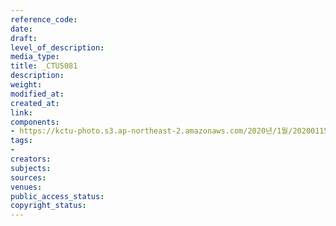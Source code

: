 ```yaml
---
reference_code: 
date: 
draft: 
level_of_description: 
media_type: 
title: _CTU5081
description: 
weight: 
modified_at: 
created_at: 
link: 
components:
- https://kctu-photo.s3.ap-northeast-2.amazonaws.com/2020년/1월/20200115_노동개악+분쇄!+노조+할+권리+쟁취!+영남대의료원+투쟁+승리!+민주노총+결의대회/_CTU5081.jpg
tags:
- 
creators: 
subjects: 
sources: 
venues: 
public_access_status: 
copyright_status: 
---
```

